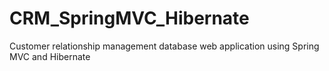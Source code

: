 # CRM_SpringMVC_Hibernate

Customer relationship management database web application using Spring MVC and Hibernate

